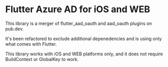# Flutter Azure AD for iOS and WEB

This library is a merger of flutter_aad_oauth and aad_oauth plugins on pub.dev. 

It's been refactored to exclude additional depenedencies and is using only what comes with Flutter. 

This library works with iOS and WEB platforms only, and it does not require BuildContext or GlobalKey to work.
